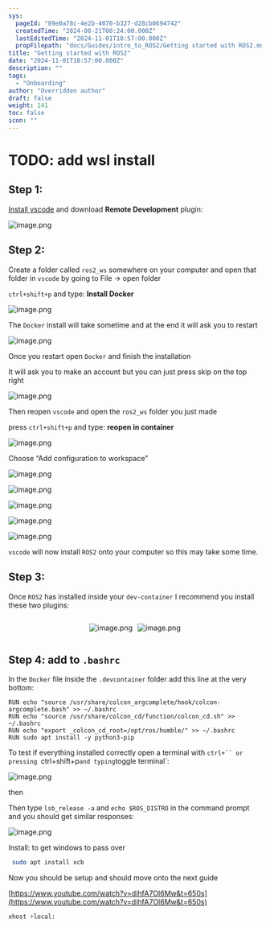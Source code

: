 ```yaml
---
sys:
  pageId: "89e0a78c-4e2b-4070-b327-d28cb0694742"
  createdTime: "2024-08-21T00:24:00.000Z"
  lastEditedTime: "2024-11-01T18:57:00.000Z"
  propFilepath: "docs/Guides/intro_to_ROS2/Getting started with ROS2.md"
title: "Getting started with ROS2"
date: "2024-11-01T18:57:00.000Z"
description: ""
tags:
  - "Onboarding"
author: "Overridden author"
draft: false
weight: 141
toc: false
icon: ""
---
```


# TODO: add wsl install

## Step 1:

[Install vscode](https://code.visualstudio.com/download) and download **Remote Development** plugin:

![image.png](https://prod-files-secure.s3.us-west-2.amazonaws.com/d518164a-d88e-44d1-a4ee-3adb3bd8bce0/efb52993-1881-4a40-b95e-6f020334f022/image.png?X-Amz-Algorithm=AWS4-HMAC-SHA256&X-Amz-Content-Sha256=UNSIGNED-PAYLOAD&X-Amz-Credential=ASIAZI2LB466ROSRP5T5%2F20250424%2Fus-west-2%2Fs3%2Faws4_request&X-Amz-Date=20250424T022300Z&X-Amz-Expires=3600&X-Amz-Security-Token=IQoJb3JpZ2luX2VjEHIaCXVzLXdlc3QtMiJIMEYCIQC8OsMowUPzkzy%2F%2Fh6w6bnikQkdFogMQaSmhro9%2B6FsTQIhAOKT9GraNNxw%2FNf6k5%2BKiRPYfxjIBLdnotiyJRkx8Q9YKogECPv%2F%2F%2F%2F%2F%2F%2F%2F%2F%2FwEQABoMNjM3NDIzMTgzODA1IgwYbpG%2BJz1Dnro6oCcq3AMXB%2BDHtKctmxW2wLXu7lDlw%2B8Ewx1610OrvLf2N%2FMTMCxTI5WSZQpF0O7zd%2BT37rqcmfrBJ752xI5c0D5G5nceMLfmAQrH7x3GOfQFSdXWGLNUoqbnlUHqD8Jon%2B6cI4LwAoGbRKxJou7Z6QgrP%2Fqfr8cr5dTCANNxioL%2FC42ClXNzgiSr1rTTsm%2FiVhT8XNPeYEL%2F7RygHoInHD4yxKkMOtzqu9kVm3ItTLO6GSmIfxt2k3chtmB7kcmvJ0%2F7IzTuaQFO6JacR0tV58T3w8mZ2G%2BMV78fKKnnzJaWeQEPka1cziNhExtziBz%2B6f9TbWlRn4HeqxnoqjRmmvbTZoUKgg6mq%2B3fpoLWsNgp534qFoL7WTDCIYivVT0s1dBgJLjmbsA%2FhMi1979joUPDIvQxMpf4dI3Opkd280FmJKIDF%2BS5ud2lF5l%2BpVCF%2F0tQuFo2XiPtd07RvDE3%2BM19W69QZgTcpmoOaKy%2FEXt8V%2FduJVGJN0fDzfgGIzcNy%2BDwZ3HC%2BUl4zBZBbEBV8KU6qW%2F%2FWDZmVJI0%2BoSt67dNI%2BKsn%2FSXJPxCYiHYuX0iX6ogwv%2Fkm8F7IACUbdNFXykYUTe%2BA%2Frv75qNVFrNTKhq3VhY7RYsBwpzAi3rAu413zCzsabABjqkAc%2B%2F6%2FO5%2BMEj3yD7HDjj3J4USDwBw259dmCZMuEnTX8l5OIjv66PAOFT4vkbuaaF3IX9so%2FfH%2BIG3edZCPdMysBr%2BPHfi1JRifpz98E3KMVkUq97BjDVC%2BJkSWGzKqSrlUziWjhGRyLx7xGqsLpEBL2tPlyHRbIT8THiozQCcogcczwg1BGpCDKPo0fg5mCedUxosREFOgjGCWy0kV9JRNP1mSRt&X-Amz-Signature=8991e87ac0730c924d0752a9d640a42ba7280baad65972fa24b5b614ac1acc9d&X-Amz-SignedHeaders=host&x-id=GetObject)

## Step 2:

Create a folder called `ros2_ws` somewhere on your computer and open that folder in `vscode` by going to File → open folder 

`ctrl+shift+p` and type: **Install Docker**

![image.png](https://prod-files-secure.s3.us-west-2.amazonaws.com/d518164a-d88e-44d1-a4ee-3adb3bd8bce0/2269dc0e-1cd5-47ff-bceb-c04ad9b2eab0/image.png?X-Amz-Algorithm=AWS4-HMAC-SHA256&X-Amz-Content-Sha256=UNSIGNED-PAYLOAD&X-Amz-Credential=ASIAZI2LB466ROSRP5T5%2F20250424%2Fus-west-2%2Fs3%2Faws4_request&X-Amz-Date=20250424T022300Z&X-Amz-Expires=3600&X-Amz-Security-Token=IQoJb3JpZ2luX2VjEHIaCXVzLXdlc3QtMiJIMEYCIQC8OsMowUPzkzy%2F%2Fh6w6bnikQkdFogMQaSmhro9%2B6FsTQIhAOKT9GraNNxw%2FNf6k5%2BKiRPYfxjIBLdnotiyJRkx8Q9YKogECPv%2F%2F%2F%2F%2F%2F%2F%2F%2F%2FwEQABoMNjM3NDIzMTgzODA1IgwYbpG%2BJz1Dnro6oCcq3AMXB%2BDHtKctmxW2wLXu7lDlw%2B8Ewx1610OrvLf2N%2FMTMCxTI5WSZQpF0O7zd%2BT37rqcmfrBJ752xI5c0D5G5nceMLfmAQrH7x3GOfQFSdXWGLNUoqbnlUHqD8Jon%2B6cI4LwAoGbRKxJou7Z6QgrP%2Fqfr8cr5dTCANNxioL%2FC42ClXNzgiSr1rTTsm%2FiVhT8XNPeYEL%2F7RygHoInHD4yxKkMOtzqu9kVm3ItTLO6GSmIfxt2k3chtmB7kcmvJ0%2F7IzTuaQFO6JacR0tV58T3w8mZ2G%2BMV78fKKnnzJaWeQEPka1cziNhExtziBz%2B6f9TbWlRn4HeqxnoqjRmmvbTZoUKgg6mq%2B3fpoLWsNgp534qFoL7WTDCIYivVT0s1dBgJLjmbsA%2FhMi1979joUPDIvQxMpf4dI3Opkd280FmJKIDF%2BS5ud2lF5l%2BpVCF%2F0tQuFo2XiPtd07RvDE3%2BM19W69QZgTcpmoOaKy%2FEXt8V%2FduJVGJN0fDzfgGIzcNy%2BDwZ3HC%2BUl4zBZBbEBV8KU6qW%2F%2FWDZmVJI0%2BoSt67dNI%2BKsn%2FSXJPxCYiHYuX0iX6ogwv%2Fkm8F7IACUbdNFXykYUTe%2BA%2Frv75qNVFrNTKhq3VhY7RYsBwpzAi3rAu413zCzsabABjqkAc%2B%2F6%2FO5%2BMEj3yD7HDjj3J4USDwBw259dmCZMuEnTX8l5OIjv66PAOFT4vkbuaaF3IX9so%2FfH%2BIG3edZCPdMysBr%2BPHfi1JRifpz98E3KMVkUq97BjDVC%2BJkSWGzKqSrlUziWjhGRyLx7xGqsLpEBL2tPlyHRbIT8THiozQCcogcczwg1BGpCDKPo0fg5mCedUxosREFOgjGCWy0kV9JRNP1mSRt&X-Amz-Signature=fda28c3e3253b94ee67f1e51a30f3895e1701a0f14c62f19cf7cb71cce184c86&X-Amz-SignedHeaders=host&x-id=GetObject)

The `Docker` install will take sometime and at the end it will ask you to restart

![image.png](https://prod-files-secure.s3.us-west-2.amazonaws.com/d518164a-d88e-44d1-a4ee-3adb3bd8bce0/ed233f78-be33-4b1f-b89c-9c346c0e961e/image.png?X-Amz-Algorithm=AWS4-HMAC-SHA256&X-Amz-Content-Sha256=UNSIGNED-PAYLOAD&X-Amz-Credential=ASIAZI2LB466ROSRP5T5%2F20250424%2Fus-west-2%2Fs3%2Faws4_request&X-Amz-Date=20250424T022300Z&X-Amz-Expires=3600&X-Amz-Security-Token=IQoJb3JpZ2luX2VjEHIaCXVzLXdlc3QtMiJIMEYCIQC8OsMowUPzkzy%2F%2Fh6w6bnikQkdFogMQaSmhro9%2B6FsTQIhAOKT9GraNNxw%2FNf6k5%2BKiRPYfxjIBLdnotiyJRkx8Q9YKogECPv%2F%2F%2F%2F%2F%2F%2F%2F%2F%2FwEQABoMNjM3NDIzMTgzODA1IgwYbpG%2BJz1Dnro6oCcq3AMXB%2BDHtKctmxW2wLXu7lDlw%2B8Ewx1610OrvLf2N%2FMTMCxTI5WSZQpF0O7zd%2BT37rqcmfrBJ752xI5c0D5G5nceMLfmAQrH7x3GOfQFSdXWGLNUoqbnlUHqD8Jon%2B6cI4LwAoGbRKxJou7Z6QgrP%2Fqfr8cr5dTCANNxioL%2FC42ClXNzgiSr1rTTsm%2FiVhT8XNPeYEL%2F7RygHoInHD4yxKkMOtzqu9kVm3ItTLO6GSmIfxt2k3chtmB7kcmvJ0%2F7IzTuaQFO6JacR0tV58T3w8mZ2G%2BMV78fKKnnzJaWeQEPka1cziNhExtziBz%2B6f9TbWlRn4HeqxnoqjRmmvbTZoUKgg6mq%2B3fpoLWsNgp534qFoL7WTDCIYivVT0s1dBgJLjmbsA%2FhMi1979joUPDIvQxMpf4dI3Opkd280FmJKIDF%2BS5ud2lF5l%2BpVCF%2F0tQuFo2XiPtd07RvDE3%2BM19W69QZgTcpmoOaKy%2FEXt8V%2FduJVGJN0fDzfgGIzcNy%2BDwZ3HC%2BUl4zBZBbEBV8KU6qW%2F%2FWDZmVJI0%2BoSt67dNI%2BKsn%2FSXJPxCYiHYuX0iX6ogwv%2Fkm8F7IACUbdNFXykYUTe%2BA%2Frv75qNVFrNTKhq3VhY7RYsBwpzAi3rAu413zCzsabABjqkAc%2B%2F6%2FO5%2BMEj3yD7HDjj3J4USDwBw259dmCZMuEnTX8l5OIjv66PAOFT4vkbuaaF3IX9so%2FfH%2BIG3edZCPdMysBr%2BPHfi1JRifpz98E3KMVkUq97BjDVC%2BJkSWGzKqSrlUziWjhGRyLx7xGqsLpEBL2tPlyHRbIT8THiozQCcogcczwg1BGpCDKPo0fg5mCedUxosREFOgjGCWy0kV9JRNP1mSRt&X-Amz-Signature=96d693230e1c3a7a0631084cc1112656d0313968f7e65492daf1c59de73a0ea8&X-Amz-SignedHeaders=host&x-id=GetObject)

Once you restart open `Docker` and finish the installation

It will ask you to make an account but you can just press skip on the top right

![image.png](https://prod-files-secure.s3.us-west-2.amazonaws.com/d518164a-d88e-44d1-a4ee-3adb3bd8bce0/21010ad9-1659-4fd9-9f59-9932a09b2a3d/image.png?X-Amz-Algorithm=AWS4-HMAC-SHA256&X-Amz-Content-Sha256=UNSIGNED-PAYLOAD&X-Amz-Credential=ASIAZI2LB466ROSRP5T5%2F20250424%2Fus-west-2%2Fs3%2Faws4_request&X-Amz-Date=20250424T022300Z&X-Amz-Expires=3600&X-Amz-Security-Token=IQoJb3JpZ2luX2VjEHIaCXVzLXdlc3QtMiJIMEYCIQC8OsMowUPzkzy%2F%2Fh6w6bnikQkdFogMQaSmhro9%2B6FsTQIhAOKT9GraNNxw%2FNf6k5%2BKiRPYfxjIBLdnotiyJRkx8Q9YKogECPv%2F%2F%2F%2F%2F%2F%2F%2F%2F%2FwEQABoMNjM3NDIzMTgzODA1IgwYbpG%2BJz1Dnro6oCcq3AMXB%2BDHtKctmxW2wLXu7lDlw%2B8Ewx1610OrvLf2N%2FMTMCxTI5WSZQpF0O7zd%2BT37rqcmfrBJ752xI5c0D5G5nceMLfmAQrH7x3GOfQFSdXWGLNUoqbnlUHqD8Jon%2B6cI4LwAoGbRKxJou7Z6QgrP%2Fqfr8cr5dTCANNxioL%2FC42ClXNzgiSr1rTTsm%2FiVhT8XNPeYEL%2F7RygHoInHD4yxKkMOtzqu9kVm3ItTLO6GSmIfxt2k3chtmB7kcmvJ0%2F7IzTuaQFO6JacR0tV58T3w8mZ2G%2BMV78fKKnnzJaWeQEPka1cziNhExtziBz%2B6f9TbWlRn4HeqxnoqjRmmvbTZoUKgg6mq%2B3fpoLWsNgp534qFoL7WTDCIYivVT0s1dBgJLjmbsA%2FhMi1979joUPDIvQxMpf4dI3Opkd280FmJKIDF%2BS5ud2lF5l%2BpVCF%2F0tQuFo2XiPtd07RvDE3%2BM19W69QZgTcpmoOaKy%2FEXt8V%2FduJVGJN0fDzfgGIzcNy%2BDwZ3HC%2BUl4zBZBbEBV8KU6qW%2F%2FWDZmVJI0%2BoSt67dNI%2BKsn%2FSXJPxCYiHYuX0iX6ogwv%2Fkm8F7IACUbdNFXykYUTe%2BA%2Frv75qNVFrNTKhq3VhY7RYsBwpzAi3rAu413zCzsabABjqkAc%2B%2F6%2FO5%2BMEj3yD7HDjj3J4USDwBw259dmCZMuEnTX8l5OIjv66PAOFT4vkbuaaF3IX9so%2FfH%2BIG3edZCPdMysBr%2BPHfi1JRifpz98E3KMVkUq97BjDVC%2BJkSWGzKqSrlUziWjhGRyLx7xGqsLpEBL2tPlyHRbIT8THiozQCcogcczwg1BGpCDKPo0fg5mCedUxosREFOgjGCWy0kV9JRNP1mSRt&X-Amz-Signature=18bc01b3bbb76b2bde7627621082809a47a701a29c63a8167903077fab5f65c9&X-Amz-SignedHeaders=host&x-id=GetObject)

Then reopen `vscode` and open the `ros2_ws` folder you just made

press `ctrl+shift+p` and type: **reopen in container**

![image.png](https://prod-files-secure.s3.us-west-2.amazonaws.com/d518164a-d88e-44d1-a4ee-3adb3bd8bce0/4e93b8c2-41ad-488c-8095-c74205196118/image.png?X-Amz-Algorithm=AWS4-HMAC-SHA256&X-Amz-Content-Sha256=UNSIGNED-PAYLOAD&X-Amz-Credential=ASIAZI2LB466ROSRP5T5%2F20250424%2Fus-west-2%2Fs3%2Faws4_request&X-Amz-Date=20250424T022300Z&X-Amz-Expires=3600&X-Amz-Security-Token=IQoJb3JpZ2luX2VjEHIaCXVzLXdlc3QtMiJIMEYCIQC8OsMowUPzkzy%2F%2Fh6w6bnikQkdFogMQaSmhro9%2B6FsTQIhAOKT9GraNNxw%2FNf6k5%2BKiRPYfxjIBLdnotiyJRkx8Q9YKogECPv%2F%2F%2F%2F%2F%2F%2F%2F%2F%2FwEQABoMNjM3NDIzMTgzODA1IgwYbpG%2BJz1Dnro6oCcq3AMXB%2BDHtKctmxW2wLXu7lDlw%2B8Ewx1610OrvLf2N%2FMTMCxTI5WSZQpF0O7zd%2BT37rqcmfrBJ752xI5c0D5G5nceMLfmAQrH7x3GOfQFSdXWGLNUoqbnlUHqD8Jon%2B6cI4LwAoGbRKxJou7Z6QgrP%2Fqfr8cr5dTCANNxioL%2FC42ClXNzgiSr1rTTsm%2FiVhT8XNPeYEL%2F7RygHoInHD4yxKkMOtzqu9kVm3ItTLO6GSmIfxt2k3chtmB7kcmvJ0%2F7IzTuaQFO6JacR0tV58T3w8mZ2G%2BMV78fKKnnzJaWeQEPka1cziNhExtziBz%2B6f9TbWlRn4HeqxnoqjRmmvbTZoUKgg6mq%2B3fpoLWsNgp534qFoL7WTDCIYivVT0s1dBgJLjmbsA%2FhMi1979joUPDIvQxMpf4dI3Opkd280FmJKIDF%2BS5ud2lF5l%2BpVCF%2F0tQuFo2XiPtd07RvDE3%2BM19W69QZgTcpmoOaKy%2FEXt8V%2FduJVGJN0fDzfgGIzcNy%2BDwZ3HC%2BUl4zBZBbEBV8KU6qW%2F%2FWDZmVJI0%2BoSt67dNI%2BKsn%2FSXJPxCYiHYuX0iX6ogwv%2Fkm8F7IACUbdNFXykYUTe%2BA%2Frv75qNVFrNTKhq3VhY7RYsBwpzAi3rAu413zCzsabABjqkAc%2B%2F6%2FO5%2BMEj3yD7HDjj3J4USDwBw259dmCZMuEnTX8l5OIjv66PAOFT4vkbuaaF3IX9so%2FfH%2BIG3edZCPdMysBr%2BPHfi1JRifpz98E3KMVkUq97BjDVC%2BJkSWGzKqSrlUziWjhGRyLx7xGqsLpEBL2tPlyHRbIT8THiozQCcogcczwg1BGpCDKPo0fg5mCedUxosREFOgjGCWy0kV9JRNP1mSRt&X-Amz-Signature=0942223698fe4a300bb60e31b3dd569e6f17aa03e1de01e698e1d12a6cbdf81e&X-Amz-SignedHeaders=host&x-id=GetObject)

Choose “Add configuration to workspace”

![image.png](https://prod-files-secure.s3.us-west-2.amazonaws.com/d518164a-d88e-44d1-a4ee-3adb3bd8bce0/9560b282-5060-4989-ba37-97e7b2c22476/image.png?X-Amz-Algorithm=AWS4-HMAC-SHA256&X-Amz-Content-Sha256=UNSIGNED-PAYLOAD&X-Amz-Credential=ASIAZI2LB466ROSRP5T5%2F20250424%2Fus-west-2%2Fs3%2Faws4_request&X-Amz-Date=20250424T022300Z&X-Amz-Expires=3600&X-Amz-Security-Token=IQoJb3JpZ2luX2VjEHIaCXVzLXdlc3QtMiJIMEYCIQC8OsMowUPzkzy%2F%2Fh6w6bnikQkdFogMQaSmhro9%2B6FsTQIhAOKT9GraNNxw%2FNf6k5%2BKiRPYfxjIBLdnotiyJRkx8Q9YKogECPv%2F%2F%2F%2F%2F%2F%2F%2F%2F%2FwEQABoMNjM3NDIzMTgzODA1IgwYbpG%2BJz1Dnro6oCcq3AMXB%2BDHtKctmxW2wLXu7lDlw%2B8Ewx1610OrvLf2N%2FMTMCxTI5WSZQpF0O7zd%2BT37rqcmfrBJ752xI5c0D5G5nceMLfmAQrH7x3GOfQFSdXWGLNUoqbnlUHqD8Jon%2B6cI4LwAoGbRKxJou7Z6QgrP%2Fqfr8cr5dTCANNxioL%2FC42ClXNzgiSr1rTTsm%2FiVhT8XNPeYEL%2F7RygHoInHD4yxKkMOtzqu9kVm3ItTLO6GSmIfxt2k3chtmB7kcmvJ0%2F7IzTuaQFO6JacR0tV58T3w8mZ2G%2BMV78fKKnnzJaWeQEPka1cziNhExtziBz%2B6f9TbWlRn4HeqxnoqjRmmvbTZoUKgg6mq%2B3fpoLWsNgp534qFoL7WTDCIYivVT0s1dBgJLjmbsA%2FhMi1979joUPDIvQxMpf4dI3Opkd280FmJKIDF%2BS5ud2lF5l%2BpVCF%2F0tQuFo2XiPtd07RvDE3%2BM19W69QZgTcpmoOaKy%2FEXt8V%2FduJVGJN0fDzfgGIzcNy%2BDwZ3HC%2BUl4zBZBbEBV8KU6qW%2F%2FWDZmVJI0%2BoSt67dNI%2BKsn%2FSXJPxCYiHYuX0iX6ogwv%2Fkm8F7IACUbdNFXykYUTe%2BA%2Frv75qNVFrNTKhq3VhY7RYsBwpzAi3rAu413zCzsabABjqkAc%2B%2F6%2FO5%2BMEj3yD7HDjj3J4USDwBw259dmCZMuEnTX8l5OIjv66PAOFT4vkbuaaF3IX9so%2FfH%2BIG3edZCPdMysBr%2BPHfi1JRifpz98E3KMVkUq97BjDVC%2BJkSWGzKqSrlUziWjhGRyLx7xGqsLpEBL2tPlyHRbIT8THiozQCcogcczwg1BGpCDKPo0fg5mCedUxosREFOgjGCWy0kV9JRNP1mSRt&X-Amz-Signature=f451eaddaab89d4395bbb14da0155be45d3923c2aa540b1ee226e8b2db84d121&X-Amz-SignedHeaders=host&x-id=GetObject)

![image.png](https://prod-files-secure.s3.us-west-2.amazonaws.com/d518164a-d88e-44d1-a4ee-3adb3bd8bce0/2ee63f81-886b-48e8-a553-dc6e5eac99e4/image.png?X-Amz-Algorithm=AWS4-HMAC-SHA256&X-Amz-Content-Sha256=UNSIGNED-PAYLOAD&X-Amz-Credential=ASIAZI2LB466ROSRP5T5%2F20250424%2Fus-west-2%2Fs3%2Faws4_request&X-Amz-Date=20250424T022300Z&X-Amz-Expires=3600&X-Amz-Security-Token=IQoJb3JpZ2luX2VjEHIaCXVzLXdlc3QtMiJIMEYCIQC8OsMowUPzkzy%2F%2Fh6w6bnikQkdFogMQaSmhro9%2B6FsTQIhAOKT9GraNNxw%2FNf6k5%2BKiRPYfxjIBLdnotiyJRkx8Q9YKogECPv%2F%2F%2F%2F%2F%2F%2F%2F%2F%2FwEQABoMNjM3NDIzMTgzODA1IgwYbpG%2BJz1Dnro6oCcq3AMXB%2BDHtKctmxW2wLXu7lDlw%2B8Ewx1610OrvLf2N%2FMTMCxTI5WSZQpF0O7zd%2BT37rqcmfrBJ752xI5c0D5G5nceMLfmAQrH7x3GOfQFSdXWGLNUoqbnlUHqD8Jon%2B6cI4LwAoGbRKxJou7Z6QgrP%2Fqfr8cr5dTCANNxioL%2FC42ClXNzgiSr1rTTsm%2FiVhT8XNPeYEL%2F7RygHoInHD4yxKkMOtzqu9kVm3ItTLO6GSmIfxt2k3chtmB7kcmvJ0%2F7IzTuaQFO6JacR0tV58T3w8mZ2G%2BMV78fKKnnzJaWeQEPka1cziNhExtziBz%2B6f9TbWlRn4HeqxnoqjRmmvbTZoUKgg6mq%2B3fpoLWsNgp534qFoL7WTDCIYivVT0s1dBgJLjmbsA%2FhMi1979joUPDIvQxMpf4dI3Opkd280FmJKIDF%2BS5ud2lF5l%2BpVCF%2F0tQuFo2XiPtd07RvDE3%2BM19W69QZgTcpmoOaKy%2FEXt8V%2FduJVGJN0fDzfgGIzcNy%2BDwZ3HC%2BUl4zBZBbEBV8KU6qW%2F%2FWDZmVJI0%2BoSt67dNI%2BKsn%2FSXJPxCYiHYuX0iX6ogwv%2Fkm8F7IACUbdNFXykYUTe%2BA%2Frv75qNVFrNTKhq3VhY7RYsBwpzAi3rAu413zCzsabABjqkAc%2B%2F6%2FO5%2BMEj3yD7HDjj3J4USDwBw259dmCZMuEnTX8l5OIjv66PAOFT4vkbuaaF3IX9so%2FfH%2BIG3edZCPdMysBr%2BPHfi1JRifpz98E3KMVkUq97BjDVC%2BJkSWGzKqSrlUziWjhGRyLx7xGqsLpEBL2tPlyHRbIT8THiozQCcogcczwg1BGpCDKPo0fg5mCedUxosREFOgjGCWy0kV9JRNP1mSRt&X-Amz-Signature=25f947fdb249cf2c60287ed16b045e86482b3160305919f35c71be7a99060dd6&X-Amz-SignedHeaders=host&x-id=GetObject)

![image.png](https://prod-files-secure.s3.us-west-2.amazonaws.com/d518164a-d88e-44d1-a4ee-3adb3bd8bce0/ae1580b2-b048-407e-aed9-b584224a7a04/image.png?X-Amz-Algorithm=AWS4-HMAC-SHA256&X-Amz-Content-Sha256=UNSIGNED-PAYLOAD&X-Amz-Credential=ASIAZI2LB466ROSRP5T5%2F20250424%2Fus-west-2%2Fs3%2Faws4_request&X-Amz-Date=20250424T022300Z&X-Amz-Expires=3600&X-Amz-Security-Token=IQoJb3JpZ2luX2VjEHIaCXVzLXdlc3QtMiJIMEYCIQC8OsMowUPzkzy%2F%2Fh6w6bnikQkdFogMQaSmhro9%2B6FsTQIhAOKT9GraNNxw%2FNf6k5%2BKiRPYfxjIBLdnotiyJRkx8Q9YKogECPv%2F%2F%2F%2F%2F%2F%2F%2F%2F%2FwEQABoMNjM3NDIzMTgzODA1IgwYbpG%2BJz1Dnro6oCcq3AMXB%2BDHtKctmxW2wLXu7lDlw%2B8Ewx1610OrvLf2N%2FMTMCxTI5WSZQpF0O7zd%2BT37rqcmfrBJ752xI5c0D5G5nceMLfmAQrH7x3GOfQFSdXWGLNUoqbnlUHqD8Jon%2B6cI4LwAoGbRKxJou7Z6QgrP%2Fqfr8cr5dTCANNxioL%2FC42ClXNzgiSr1rTTsm%2FiVhT8XNPeYEL%2F7RygHoInHD4yxKkMOtzqu9kVm3ItTLO6GSmIfxt2k3chtmB7kcmvJ0%2F7IzTuaQFO6JacR0tV58T3w8mZ2G%2BMV78fKKnnzJaWeQEPka1cziNhExtziBz%2B6f9TbWlRn4HeqxnoqjRmmvbTZoUKgg6mq%2B3fpoLWsNgp534qFoL7WTDCIYivVT0s1dBgJLjmbsA%2FhMi1979joUPDIvQxMpf4dI3Opkd280FmJKIDF%2BS5ud2lF5l%2BpVCF%2F0tQuFo2XiPtd07RvDE3%2BM19W69QZgTcpmoOaKy%2FEXt8V%2FduJVGJN0fDzfgGIzcNy%2BDwZ3HC%2BUl4zBZBbEBV8KU6qW%2F%2FWDZmVJI0%2BoSt67dNI%2BKsn%2FSXJPxCYiHYuX0iX6ogwv%2Fkm8F7IACUbdNFXykYUTe%2BA%2Frv75qNVFrNTKhq3VhY7RYsBwpzAi3rAu413zCzsabABjqkAc%2B%2F6%2FO5%2BMEj3yD7HDjj3J4USDwBw259dmCZMuEnTX8l5OIjv66PAOFT4vkbuaaF3IX9so%2FfH%2BIG3edZCPdMysBr%2BPHfi1JRifpz98E3KMVkUq97BjDVC%2BJkSWGzKqSrlUziWjhGRyLx7xGqsLpEBL2tPlyHRbIT8THiozQCcogcczwg1BGpCDKPo0fg5mCedUxosREFOgjGCWy0kV9JRNP1mSRt&X-Amz-Signature=38a81f16b664ee15042987f518543b307a4ef7bb312850e75267b2fe10efd269&X-Amz-SignedHeaders=host&x-id=GetObject)

![image.png](https://prod-files-secure.s3.us-west-2.amazonaws.com/d518164a-d88e-44d1-a4ee-3adb3bd8bce0/53255b28-f75e-430f-b9e3-c0ac8577e42b/image.png?X-Amz-Algorithm=AWS4-HMAC-SHA256&X-Amz-Content-Sha256=UNSIGNED-PAYLOAD&X-Amz-Credential=ASIAZI2LB466ROSRP5T5%2F20250424%2Fus-west-2%2Fs3%2Faws4_request&X-Amz-Date=20250424T022300Z&X-Amz-Expires=3600&X-Amz-Security-Token=IQoJb3JpZ2luX2VjEHIaCXVzLXdlc3QtMiJIMEYCIQC8OsMowUPzkzy%2F%2Fh6w6bnikQkdFogMQaSmhro9%2B6FsTQIhAOKT9GraNNxw%2FNf6k5%2BKiRPYfxjIBLdnotiyJRkx8Q9YKogECPv%2F%2F%2F%2F%2F%2F%2F%2F%2F%2FwEQABoMNjM3NDIzMTgzODA1IgwYbpG%2BJz1Dnro6oCcq3AMXB%2BDHtKctmxW2wLXu7lDlw%2B8Ewx1610OrvLf2N%2FMTMCxTI5WSZQpF0O7zd%2BT37rqcmfrBJ752xI5c0D5G5nceMLfmAQrH7x3GOfQFSdXWGLNUoqbnlUHqD8Jon%2B6cI4LwAoGbRKxJou7Z6QgrP%2Fqfr8cr5dTCANNxioL%2FC42ClXNzgiSr1rTTsm%2FiVhT8XNPeYEL%2F7RygHoInHD4yxKkMOtzqu9kVm3ItTLO6GSmIfxt2k3chtmB7kcmvJ0%2F7IzTuaQFO6JacR0tV58T3w8mZ2G%2BMV78fKKnnzJaWeQEPka1cziNhExtziBz%2B6f9TbWlRn4HeqxnoqjRmmvbTZoUKgg6mq%2B3fpoLWsNgp534qFoL7WTDCIYivVT0s1dBgJLjmbsA%2FhMi1979joUPDIvQxMpf4dI3Opkd280FmJKIDF%2BS5ud2lF5l%2BpVCF%2F0tQuFo2XiPtd07RvDE3%2BM19W69QZgTcpmoOaKy%2FEXt8V%2FduJVGJN0fDzfgGIzcNy%2BDwZ3HC%2BUl4zBZBbEBV8KU6qW%2F%2FWDZmVJI0%2BoSt67dNI%2BKsn%2FSXJPxCYiHYuX0iX6ogwv%2Fkm8F7IACUbdNFXykYUTe%2BA%2Frv75qNVFrNTKhq3VhY7RYsBwpzAi3rAu413zCzsabABjqkAc%2B%2F6%2FO5%2BMEj3yD7HDjj3J4USDwBw259dmCZMuEnTX8l5OIjv66PAOFT4vkbuaaF3IX9so%2FfH%2BIG3edZCPdMysBr%2BPHfi1JRifpz98E3KMVkUq97BjDVC%2BJkSWGzKqSrlUziWjhGRyLx7xGqsLpEBL2tPlyHRbIT8THiozQCcogcczwg1BGpCDKPo0fg5mCedUxosREFOgjGCWy0kV9JRNP1mSRt&X-Amz-Signature=9c8f25e216553223c6015f7da1da6b38e37d76d44bdd65f602cd248565333afe&X-Amz-SignedHeaders=host&x-id=GetObject)

![image.png](https://prod-files-secure.s3.us-west-2.amazonaws.com/d518164a-d88e-44d1-a4ee-3adb3bd8bce0/7c562767-5af9-4ffb-97d1-327bcdf4ee00/image.png?X-Amz-Algorithm=AWS4-HMAC-SHA256&X-Amz-Content-Sha256=UNSIGNED-PAYLOAD&X-Amz-Credential=ASIAZI2LB466ROSRP5T5%2F20250424%2Fus-west-2%2Fs3%2Faws4_request&X-Amz-Date=20250424T022300Z&X-Amz-Expires=3600&X-Amz-Security-Token=IQoJb3JpZ2luX2VjEHIaCXVzLXdlc3QtMiJIMEYCIQC8OsMowUPzkzy%2F%2Fh6w6bnikQkdFogMQaSmhro9%2B6FsTQIhAOKT9GraNNxw%2FNf6k5%2BKiRPYfxjIBLdnotiyJRkx8Q9YKogECPv%2F%2F%2F%2F%2F%2F%2F%2F%2F%2FwEQABoMNjM3NDIzMTgzODA1IgwYbpG%2BJz1Dnro6oCcq3AMXB%2BDHtKctmxW2wLXu7lDlw%2B8Ewx1610OrvLf2N%2FMTMCxTI5WSZQpF0O7zd%2BT37rqcmfrBJ752xI5c0D5G5nceMLfmAQrH7x3GOfQFSdXWGLNUoqbnlUHqD8Jon%2B6cI4LwAoGbRKxJou7Z6QgrP%2Fqfr8cr5dTCANNxioL%2FC42ClXNzgiSr1rTTsm%2FiVhT8XNPeYEL%2F7RygHoInHD4yxKkMOtzqu9kVm3ItTLO6GSmIfxt2k3chtmB7kcmvJ0%2F7IzTuaQFO6JacR0tV58T3w8mZ2G%2BMV78fKKnnzJaWeQEPka1cziNhExtziBz%2B6f9TbWlRn4HeqxnoqjRmmvbTZoUKgg6mq%2B3fpoLWsNgp534qFoL7WTDCIYivVT0s1dBgJLjmbsA%2FhMi1979joUPDIvQxMpf4dI3Opkd280FmJKIDF%2BS5ud2lF5l%2BpVCF%2F0tQuFo2XiPtd07RvDE3%2BM19W69QZgTcpmoOaKy%2FEXt8V%2FduJVGJN0fDzfgGIzcNy%2BDwZ3HC%2BUl4zBZBbEBV8KU6qW%2F%2FWDZmVJI0%2BoSt67dNI%2BKsn%2FSXJPxCYiHYuX0iX6ogwv%2Fkm8F7IACUbdNFXykYUTe%2BA%2Frv75qNVFrNTKhq3VhY7RYsBwpzAi3rAu413zCzsabABjqkAc%2B%2F6%2FO5%2BMEj3yD7HDjj3J4USDwBw259dmCZMuEnTX8l5OIjv66PAOFT4vkbuaaF3IX9so%2FfH%2BIG3edZCPdMysBr%2BPHfi1JRifpz98E3KMVkUq97BjDVC%2BJkSWGzKqSrlUziWjhGRyLx7xGqsLpEBL2tPlyHRbIT8THiozQCcogcczwg1BGpCDKPo0fg5mCedUxosREFOgjGCWy0kV9JRNP1mSRt&X-Amz-Signature=aef14ae54773cc74a193150a1c5a2789f86b102f31f114a3ca2078f42e667576&X-Amz-SignedHeaders=host&x-id=GetObject)

`vscode` will now install `ROS2` onto your computer so this may take some time.

## Step 3:

Once `ROS2` has installed inside your `dev-container` I recommend you install these two plugins:

<div style="display: flex;flex-direction: row; column-gap:10px; max-width: 630px;justify-content: center;">
<div>

![image.png](https://prod-files-secure.s3.us-west-2.amazonaws.com/d518164a-d88e-44d1-a4ee-3adb3bd8bce0/3fc3d550-5a54-4ba1-ba6b-faa01cdb7369/image.png?X-Amz-Algorithm=AWS4-HMAC-SHA256&X-Amz-Content-Sha256=UNSIGNED-PAYLOAD&X-Amz-Credential=ASIAZI2LB466QEZGSWF4%2F20250424%2Fus-west-2%2Fs3%2Faws4_request&X-Amz-Date=20250424T022302Z&X-Amz-Expires=3600&X-Amz-Security-Token=IQoJb3JpZ2luX2VjEHIaCXVzLXdlc3QtMiJGMEQCIB3ZvkXDGMY5DzEd7xsgl%2BP1Av%2BdoU4%2F6viz3pQIxgL6AiB75X93JDqdqC02whCr81UwaspRgzbZCrxp0qZtU%2FNCYCqIBAj7%2F%2F%2F%2F%2F%2F%2F%2F%2F%2F8BEAAaDDYzNzQyMzE4MzgwNSIMa9k71YDaK4bM0c9mKtwDxlBdGDC%2B7zcYFrZFDrRwLezBZTUVm%2Bvofpz5DbdKzZUlxP5l0q%2FZu0WL2PDaH%2FjUwsKSxnvOfnCaRwes8uiQKn5ncrnIWYkHyHTccwwqGn7xO4Gwr2%2B%2Bzx3PDUeVwPx5ID3A8ligv%2BD%2FmOvR1BpymKr3VrLpAYy1qqMbWnOLfy7TTptDdYsSUHlegchpdxdIIf5Pwo8nnhWhiWCM3m%2FIS3CPL8WpSLsKR5sbm74wjMznBhpiefH3zuFJSDkqj%2FNCy134O%2FI3Ppqb13WtscpsttUteKhWhuY5N57mTgJWo0M02Ytd4kz5pGX%2BbIoeMFA0V8g%2FowuZL6blalACtHqZSMLPEQVAWIWCHZIhjYr2EoIKctwCdX2PbO9a3ORfUWx%2Bw3aSSci%2FIcZJaWhI0nq5khjEv4icn527Sd5hHhhm5k5FL4Z4ni0bVuQDEMlUJZzNaBjJUNFen7kLPkqyPUWFcnqI%2BDGVCQjO7VFUT9CfkUt%2F4EItqf4xJRYUnWg2lJDmPT8uRv3Oq6V1lbAW4bbXqw1AjUUN4xKqs9diSYuiG74GxR1Frkkc4aRgQnxUzJVadb3Be3csPi81i1PaMumBL6LPzu2Pjh2E%2Bnzc24e8AHPiJSoj%2FBMazRv7GkowlbGmwAY6pgF9VWlSJaS7Rhz31972edM4%2FYuan1WvbMnRdwmraThLpJIsu4wivMe1V7%2Bye7RYzEUmxJJklcuQ7pD%2F0RomnDKWk%2BNNnmntcn3dvNgnA1Qy7q%2FQqrRc9gYkgVGtYMLQy7iL3kvmb7Slys2kEDKBnVtmZz2vI9otWfKW4c2LyK%2FtNNtnaavK4J9FhewxPuS%2BDUuJtTGwzIfATQCgpK%2ByYh9xY%2FQM%2B67O&X-Amz-Signature=9e2bad20fc161089fdc25d0fd37122845015e9338859b66a17b0843c5e23b1a1&X-Amz-SignedHeaders=host&x-id=GetObject)

</div>
<div>

![image.png](https://prod-files-secure.s3.us-west-2.amazonaws.com/d518164a-d88e-44d1-a4ee-3adb3bd8bce0/d994cc66-13c2-4093-a5a3-f84cf4601a82/image.png?X-Amz-Algorithm=AWS4-HMAC-SHA256&X-Amz-Content-Sha256=UNSIGNED-PAYLOAD&X-Amz-Credential=ASIAZI2LB46674ZY2GL4%2F20250424%2Fus-west-2%2Fs3%2Faws4_request&X-Amz-Date=20250424T022304Z&X-Amz-Expires=3600&X-Amz-Security-Token=IQoJb3JpZ2luX2VjEHIaCXVzLXdlc3QtMiJHMEUCIQCoGL3pSJU%2FVByCyeX8pOkGwMYxRAt8yhrJvBMUaknMrgIgLvwoRvwjGDoTPgQA9oS%2FMhn2OP36mhQRinZxevaN%2BGwqiAQI%2B%2F%2F%2F%2F%2F%2F%2F%2F%2F%2F%2FARAAGgw2Mzc0MjMxODM4MDUiDF6lXGdWfMYaiLeYRCrcA0UwRrcPb1%2FrOmj3QTaDYAA9KLBWqFduattb%2BrKkYs2AZtS28947vCbsCbjC8adzLRjiaUBe0NF1Xu8DLl3mdV7vymrCsfoxobxYEr3j2%2Fh2zsVajk48kDIMEv3FbFY3V23e1Tqw4kRkJnDJCCQ7NR2oF37xkGIl9y2VgWg60zWU0NruB9qxTYZpQ%2BDnJC3Zoo7hOpuWTfemsC%2BQiPx%2FxpKzBSp8CCRcaHWRo9usScXtAex7qogLoBGzcKOywrkIJzDIZ8L3ITFdC%2B2IPqofz1bo5FW4kNPlveWgT7xs4ruTdCPjsT1%2FD2ohJUrIOKM%2F%2BUVZbQW%2BOFNJqiReSBmM%2FSvsPJ7rO0AqGgHmjzysVQLRqz6LYPluP7gyDKo36bDbXeShJeDOSkKJ91AyTxkw15sVzpznYOKH1%2F14K87TBAZpw9%2FGF9KJ7193bgz9ohFAQ0pU5akBTxFoNiXik4Jo3aHq6FO0uts2Tgue86rrD0xs38M8FVWRaW3SLL99Lyb3lBjuh5XudOPc%2FFOOPYXqBrKnBI66PjkGhMx%2FALoEA8wPe3%2F500eb%2FiMhbv%2FX8CJA1Ras7IeoIOpoVBn7ienaxZ626rhhVoHpoXJ8M13VeJqEa38N5k%2B%2BqQGi7VPlMNixpsAGOqUBeAVYJ15ZJ7syInsCnNFdfFpOirLgAM2nSyTxdfdkUgYMzXnDeNHHr5GM9GE9t9YHFxYzEQCJQztAiYCQcJp2XlqCT4RtvRCor3wRfOuIlq%2BDaQ4g50Yxy57jfqzoS64fV6VCFxK24MvDfsyVr9bV2y%2FIoR2a4BcyNE51vP%2FLIC%2BRu1dEqKj82X8uTkiI2C95cEsFXDV4kt3DN9aR9D6HFTEOd2R8&X-Amz-Signature=453fac09a586fa7724fa49979bfe4437aa7c629ce73519545b81f76d1fb49b6c&X-Amz-SignedHeaders=host&x-id=GetObject)

</div>
</div>

## Step 4: add to `.bashrc`

In the `Docker` file inside the `.devcontainer` folder add this line at the very bottom: 

```docker
RUN echo "source /usr/share/colcon_argcomplete/hook/colcon-argcomplete.bash" >> ~/.bashrc
RUN echo "source /usr/share/colcon_cd/function/colcon_cd.sh" >> ~/.bashrc
RUN echo "export _colcon_cd_root=/opt/ros/humble/" >> ~/.bashrc
RUN sudo apt install -y python3-pip 
```

To test if everything installed correctly open a terminal with `ctrl+`` or pressing `ctrl+shift+p` and typing `toggle terminal`:

![image.png](https://prod-files-secure.s3.us-west-2.amazonaws.com/d518164a-d88e-44d1-a4ee-3adb3bd8bce0/6a4943d8-b04e-4c02-9a58-775f3384d1a5/image.png?X-Amz-Algorithm=AWS4-HMAC-SHA256&X-Amz-Content-Sha256=UNSIGNED-PAYLOAD&X-Amz-Credential=ASIAZI2LB466ROSRP5T5%2F20250424%2Fus-west-2%2Fs3%2Faws4_request&X-Amz-Date=20250424T022300Z&X-Amz-Expires=3600&X-Amz-Security-Token=IQoJb3JpZ2luX2VjEHIaCXVzLXdlc3QtMiJIMEYCIQC8OsMowUPzkzy%2F%2Fh6w6bnikQkdFogMQaSmhro9%2B6FsTQIhAOKT9GraNNxw%2FNf6k5%2BKiRPYfxjIBLdnotiyJRkx8Q9YKogECPv%2F%2F%2F%2F%2F%2F%2F%2F%2F%2FwEQABoMNjM3NDIzMTgzODA1IgwYbpG%2BJz1Dnro6oCcq3AMXB%2BDHtKctmxW2wLXu7lDlw%2B8Ewx1610OrvLf2N%2FMTMCxTI5WSZQpF0O7zd%2BT37rqcmfrBJ752xI5c0D5G5nceMLfmAQrH7x3GOfQFSdXWGLNUoqbnlUHqD8Jon%2B6cI4LwAoGbRKxJou7Z6QgrP%2Fqfr8cr5dTCANNxioL%2FC42ClXNzgiSr1rTTsm%2FiVhT8XNPeYEL%2F7RygHoInHD4yxKkMOtzqu9kVm3ItTLO6GSmIfxt2k3chtmB7kcmvJ0%2F7IzTuaQFO6JacR0tV58T3w8mZ2G%2BMV78fKKnnzJaWeQEPka1cziNhExtziBz%2B6f9TbWlRn4HeqxnoqjRmmvbTZoUKgg6mq%2B3fpoLWsNgp534qFoL7WTDCIYivVT0s1dBgJLjmbsA%2FhMi1979joUPDIvQxMpf4dI3Opkd280FmJKIDF%2BS5ud2lF5l%2BpVCF%2F0tQuFo2XiPtd07RvDE3%2BM19W69QZgTcpmoOaKy%2FEXt8V%2FduJVGJN0fDzfgGIzcNy%2BDwZ3HC%2BUl4zBZBbEBV8KU6qW%2F%2FWDZmVJI0%2BoSt67dNI%2BKsn%2FSXJPxCYiHYuX0iX6ogwv%2Fkm8F7IACUbdNFXykYUTe%2BA%2Frv75qNVFrNTKhq3VhY7RYsBwpzAi3rAu413zCzsabABjqkAc%2B%2F6%2FO5%2BMEj3yD7HDjj3J4USDwBw259dmCZMuEnTX8l5OIjv66PAOFT4vkbuaaF3IX9so%2FfH%2BIG3edZCPdMysBr%2BPHfi1JRifpz98E3KMVkUq97BjDVC%2BJkSWGzKqSrlUziWjhGRyLx7xGqsLpEBL2tPlyHRbIT8THiozQCcogcczwg1BGpCDKPo0fg5mCedUxosREFOgjGCWy0kV9JRNP1mSRt&X-Amz-Signature=f3a46f0a6af67c32df317064154d852ec461f4888524b978ec48c4b6d7478256&X-Amz-SignedHeaders=host&x-id=GetObject)

then 

Then type `lsb_release -a` and `echo $ROS_DISTRO` in the command prompt and you should get similar responses:

![image.png](https://prod-files-secure.s3.us-west-2.amazonaws.com/d518164a-d88e-44d1-a4ee-3adb3bd8bce0/3e635dec-a805-4e85-8b9e-d000e5b71a4e/image.png?X-Amz-Algorithm=AWS4-HMAC-SHA256&X-Amz-Content-Sha256=UNSIGNED-PAYLOAD&X-Amz-Credential=ASIAZI2LB466ROSRP5T5%2F20250424%2Fus-west-2%2Fs3%2Faws4_request&X-Amz-Date=20250424T022300Z&X-Amz-Expires=3600&X-Amz-Security-Token=IQoJb3JpZ2luX2VjEHIaCXVzLXdlc3QtMiJIMEYCIQC8OsMowUPzkzy%2F%2Fh6w6bnikQkdFogMQaSmhro9%2B6FsTQIhAOKT9GraNNxw%2FNf6k5%2BKiRPYfxjIBLdnotiyJRkx8Q9YKogECPv%2F%2F%2F%2F%2F%2F%2F%2F%2F%2FwEQABoMNjM3NDIzMTgzODA1IgwYbpG%2BJz1Dnro6oCcq3AMXB%2BDHtKctmxW2wLXu7lDlw%2B8Ewx1610OrvLf2N%2FMTMCxTI5WSZQpF0O7zd%2BT37rqcmfrBJ752xI5c0D5G5nceMLfmAQrH7x3GOfQFSdXWGLNUoqbnlUHqD8Jon%2B6cI4LwAoGbRKxJou7Z6QgrP%2Fqfr8cr5dTCANNxioL%2FC42ClXNzgiSr1rTTsm%2FiVhT8XNPeYEL%2F7RygHoInHD4yxKkMOtzqu9kVm3ItTLO6GSmIfxt2k3chtmB7kcmvJ0%2F7IzTuaQFO6JacR0tV58T3w8mZ2G%2BMV78fKKnnzJaWeQEPka1cziNhExtziBz%2B6f9TbWlRn4HeqxnoqjRmmvbTZoUKgg6mq%2B3fpoLWsNgp534qFoL7WTDCIYivVT0s1dBgJLjmbsA%2FhMi1979joUPDIvQxMpf4dI3Opkd280FmJKIDF%2BS5ud2lF5l%2BpVCF%2F0tQuFo2XiPtd07RvDE3%2BM19W69QZgTcpmoOaKy%2FEXt8V%2FduJVGJN0fDzfgGIzcNy%2BDwZ3HC%2BUl4zBZBbEBV8KU6qW%2F%2FWDZmVJI0%2BoSt67dNI%2BKsn%2FSXJPxCYiHYuX0iX6ogwv%2Fkm8F7IACUbdNFXykYUTe%2BA%2Frv75qNVFrNTKhq3VhY7RYsBwpzAi3rAu413zCzsabABjqkAc%2B%2F6%2FO5%2BMEj3yD7HDjj3J4USDwBw259dmCZMuEnTX8l5OIjv66PAOFT4vkbuaaF3IX9so%2FfH%2BIG3edZCPdMysBr%2BPHfi1JRifpz98E3KMVkUq97BjDVC%2BJkSWGzKqSrlUziWjhGRyLx7xGqsLpEBL2tPlyHRbIT8THiozQCcogcczwg1BGpCDKPo0fg5mCedUxosREFOgjGCWy0kV9JRNP1mSRt&X-Amz-Signature=ad0428f9adf50cb2b5d343aeeae9078efbe306aaffbd730c8e5e6839ef577aee&X-Amz-SignedHeaders=host&x-id=GetObject)

Install:  to get windows to pass over

```bash
 sudo apt install xcb
```

Now you should be setup and should move onto the next guide 

[https://www.youtube.com/watch?v=dihfA7Ol6Mw&t=650s](https://www.youtube.com/watch?v=dihfA7Ol6Mw&t=650s)

```python
xhost +local:
```
